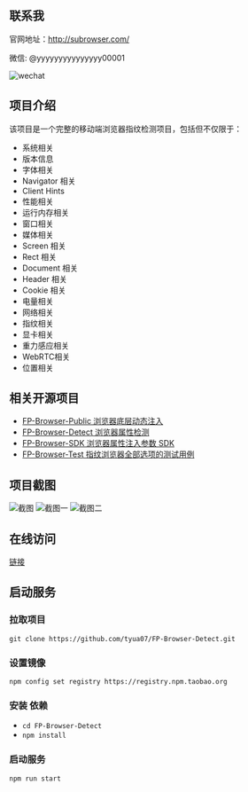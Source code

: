 ## 联系我

官网地址：http://subrowser.com/

微信: @yyyyyyyyyyyyyyy00001

![wechat](https://github.com/tyua07/FP-Browser-Detect/raw/master/docs/wechat.jpg)

## 项目介绍
该项目是一个完整的移动端浏览器指纹检测项目，包括但不仅限于：

* 系统相关 
* 版本信息 
* 字体相关 
* Navigator 相关
* Client Hints
* 性能相关
* 运行内存相关
* 窗口相关
* 媒体相关
* Screen 相关
* Rect 相关
* Document 相关
* Header 相关
* Cookie 相关
* 电量相关
* 网络相关
* 指纹相关
* 显卡相关
* 重力感应相关
* WebRTC相关
* 位置相关

## 相关开源项目
* [FP-Browser-Public 浏览器底层动态注入](https://github.com/tyua07/FP-Browser-Public)
* [FP-Browser-Detect 浏览器属性检测](https://github.com/tyua07/FP-Browser-Detect)
* [FP-Browser-SDK 浏览器属性注入参数 SDK](https://github.com/tyua07/FP-Browser-SDK)
* [FP-Browser-Test 指纹浏览器全部选项的测试用例](https://github.com/tyua07/FP-Browser-Test)


## 项目截图
![截图](https://github.com/tyua07/FP-Browser-Detect/raw/master/docs/project.png)
![截图一](https://github.com/tyua07/FP-Browser-Detect/raw/master/docs/all_detect_1.png)
![截图二](https://github.com/tyua07/FP-Browser-Detect/raw/master/docs/all_detect_2.png)

## 在线访问
[链接](https://tyua07.github.io/FP-Browser-Detect/)

## 启动服务

### 拉取项目

``git clone https://github.com/tyua07/FP-Browser-Detect.git``

### 设置镜像

``npm config set registry https://registry.npm.taobao.org``

### 安装 依赖

* ``cd FP-Browser-Detect``
* ``npm install``

### 启动服务

``npm run start``
